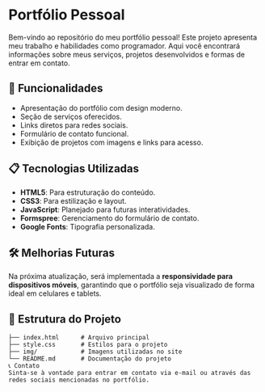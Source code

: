 # Portfólio Pessoal

Bem-vindo ao repositório do meu portfólio pessoal! Este projeto apresenta meu trabalho e habilidades como programador. Aqui você encontrará informações sobre meus serviços, projetos desenvolvidos e formas de entrar em contato.

## 🚀 Funcionalidades

- Apresentação do portfólio com design moderno.
- Seção de serviços oferecidos.
- Links diretos para redes sociais.
- Formulário de contato funcional.
- Exibição de projetos com imagens e links para acesso.

## 📋 Tecnologias Utilizadas

- **HTML5**: Para estruturação do conteúdo.
- **CSS3**: Para estilização e layout.
- **JavaScript**: Planejado para futuras interatividades.
- **Formspree**: Gerenciamento do formulário de contato.
- **Google Fonts**: Tipografia personalizada.

## 🛠 Melhorias Futuras

Na próxima atualização, será implementada a **responsividade para dispositivos móveis**, garantindo que o portfólio seja visualizado de forma ideal em celulares e tablets.

## 📂 Estrutura do Projeto

```plaintext
├── index.html      # Arquivo principal
├── style.css       # Estilos para o projeto
├── img/            # Imagens utilizadas no site
└── README.md       # Documentação do projeto
📞 Contato
Sinta-se à vontade para entrar em contato via e-mail ou através das redes sociais mencionadas no portfólio.

